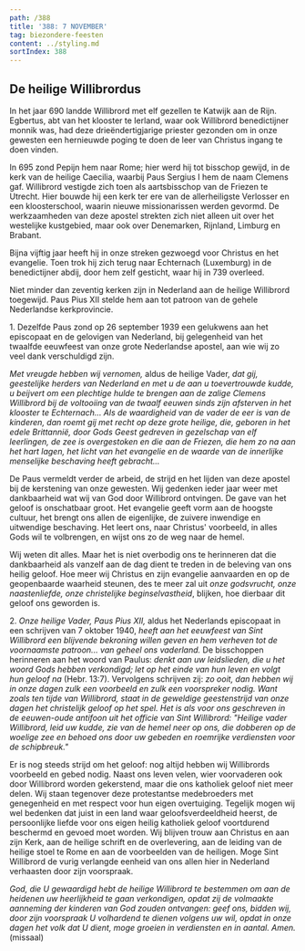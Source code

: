 ```yaml
---
path: /388
title: '388: 7 NOVEMBER'
tag: biezondere-feesten
content: ../styling.md
sortIndex: 388
---
```


## De heilige Willibrordus

In het jaar 690 landde Willibrord met elf gezellen te Katwijk aan de Rijn. Egbertus, abt van het klooster te Ierland, waar ook Willibrord benedictijner monnik was, had deze drieëndertigjarige priester gezonden om in onze gewesten een hernieuwde poging te doen de leer van Christus ingang te doen vinden.

In 695 zond Pepijn hem naar Rome; hier werd hij tot bisschop gewijd, in de kerk van de heilige Caecilia, waarbij Paus Sergius I hem de naam Clemens gaf. Willibrord vestigde zich toen als aartsbisschop van de Friezen te Utrecht. Hier bouwde hij een kerk ter ere van de allerheiligste Verlosser en een kloosterschool, waarin nieuwe missionarissen werden gevormd. De werkzaamheden van deze apostel strekten zich niet alleen uit over het westelijke kustgebied, maar ook over Denemarken, Rijnland, Limburg en Brabant.

Bijna vijftig jaar heeft hij in onze streken gezwoegd voor Christus en het evangelie. Toen trok hij zich terug naar Echternach (Luxemburg) in de benedictijner abdij, door hem zelf gesticht, waar hij in 739 overleed.

Niet minder dan zeventig kerken zijn in Nederland aan de heilige Willibrord toegewijd. Paus Pius XII stelde hem aan tot patroon van de gehele Nederlandse kerkprovincie.

1\. Dezelfde Paus zond op 26 september 1939 een gelukwens aan het episcopaat en de gelovigen van Nederland, bij gelegenheid van het twaalfde eeuwfeest van onze grote Nederlandse apostel, aan wie wij zo veel dank verschuldigd zijn.

_Met vreugde hebben wij vernomen,_ aldus de heilige Vader, _dat gij, geestelijke herders van Nederland en met u de aan u toevertrouwde kudde, u beijvert om een plechtige hulde te brengen aan de zalige Clemens Willibrord bij de voltooiing van de twaalf eeuwen sinds zijn afsterven in het klooster te Echternach... Als de waardigheid van de vader de eer is van de kinderen, dan roemt gij met recht op deze grote heilige, die, geboren in het edele Brittannië, door Gods Geest gedreven in gezelschap van elf leerlingen, de zee is overgestoken en die aan de Friezen, die hem zo na aan het hart lagen, het licht van het evangelie en de waarde van de innerlijke menselijke beschaving heeft gebracht..._

De Paus vermeldt verder de arbeid, de strijd en het lijden van deze apostel bij de kerstening van onze gewesten. Wij gedenken ieder jaar weer met dankbaarheid wat wij van God door Willibrord ontvingen. De gave van het geloof is onschatbaar groot. Het evangelie geeft vorm aan de hoogste cultuur, het brengt ons allen de eigenlijke, de zuivere inwendige en uitwendige beschaving. Het leert ons, naar Christus' voorbeeld, in alles Gods wil te volbrengen, en wijst ons zo de weg naar de hemel.

Wij weten dit alles. Maar het is niet overbodig ons te herinneren dat die dankbaarheid als vanzelf aan de dag dient te treden in de beleving van ons heilig geloof. Hoe meer wij Christus en zijn evangelie aanvaarden en op de geopenbaarde waarheid steunen, des te meer zal uit _onze godsvrucht, onze naastenliefde, onze christelijke beginselvastheid_, blijken, hoe dierbaar dit geloof ons geworden is.

2\. _Onze heilige Vader, Paus Pius XII,_ aldus het Nederlands episcopaat in een schrijven van 7 oktober 1940, _heeft aan het eeuwfeest van Sint Willibrord een blijvende bekroning willen geven en hem verheven tot de voornaamste patroon... van geheel ons vaderland._ De bisschoppen herinneren aan het woord van Paulus: _denkt aan uw leidslieden, die u het woord Gods hebben verkondigd; let op het einde van hun leven en volgt hun geloof na_ (Hebr. 13:7). Vervolgens schrijven zij: _zo ooit, dan hebben wij in onze dagen zulk een voorbeeld en zulk een voorspreker nodig. Want zoals ten tijde van Willibrord, staat in de geweldige geestenstrijd van onze dagen het christelijk geloof op het spel. Het is als voor ons geschreven in de eeuwen-oude antifoon uit het officie van Sint Willibrord: "Heilige vader Willibrord, leid uw kudde, zie van de hemel neer op ons, die dobberen op de woelige zee en behoed ons door uw gebeden en roemrijke verdiensten voor de schipbreuk."_

Er is nog steeds strijd om het geloof: nog altijd hebben wij Willibrords voorbeeld en gebed nodig. Naast ons leven velen, wier voorvaderen ook door Willibrord worden gekerstend, maar die ons katholiek geloof niet meer delen. Wij staan tegenover deze protestantse medebroeders met genegenheid en met respect voor hun eigen overtuiging. Tegelijk mogen wij wel bedenken dat juist in een land waar geloofsverdeeldheid heerst, de persoonlijke liefde voor ons eigen heilig katholiek geloof voortdurend beschermd en gevoed moet worden. Wij blijven trouw aan Christus en aan zijn Kerk, aan de heilige schrift en de overlevering, aan de leiding van de heilige stoel te Rome en aan de voorbeelden van de heiligen. Moge Sint Willibrord de vurig verlangde eenheid van ons allen hier in Nederland verhaasten door zijn voorspraak.

_God, die U gewaardigd hebt de heilige Willibrord te bestemmen om aan de heidenen uw heerlijkheid te gaan verkondigen, opdat zij de volmaakte aanneming der kinderen van God zouden ontvangen: geef ons, bidden wij, door zijn voorspraak U volhardend te dienen volgens uw wil, opdat in onze dagen het volk dat U dient, moge groeien in verdiensten en in aantal. Amen._ (missaal)

